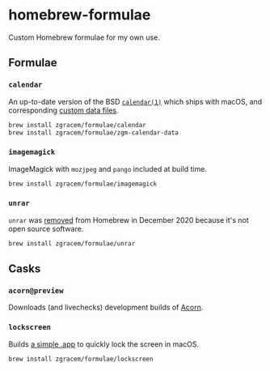 # homebrew-formulae

Custom Homebrew formulae for my own use.

## Formulae

### `calendar`

An up-to-date version of the BSD [`calendar(1)`][cal] which ships with macOS,
and corresponding [custom data files].

```sh
brew install zgracem/formulae/calendar
brew install zgracem/formulae/zgm-calendar-data
```

[cal]: https://packages.debian.org/stable/calendar
[custom data files]: https://github.com/zgracem/calendar-data

### `imagemagick`

ImageMagick with `mozjpeg` and `pango` included at build time.

```sh
brew install zgracem/formulae/imagemagick
```

### `unrar`

`unrar` was [removed](https://github.com/Homebrew/homebrew-core/pull/66609) from
Homebrew in December 2020 because it's not open source software.

```sh
brew install zgracem/formulae/unrar
```

## Casks

### `acorn@preview`

Downloads (and livechecks) development builds of [Acorn].

[Acorn]: https://flyingmeat.com/download/latest

### `lockscreen`

Builds [a simple .app][lock] to quickly lock the screen in macOS.

```sh
brew install zgracem/formulae/lockscreen
```

[lock]: https://github.com/gaomd/lock-screen-app

